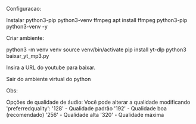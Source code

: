 Configuracao:

Instalar python3-pip python3-venv ffmpeg
apt install ffmpeg python3-pip python3-venv -y

Criar ambiente:

python3 -m venv venv
source venv/bin/activate
pip install yt-dlp
python3 baixar_yt_mp3.py

Insira a URL do youtube para baixar.

Sair do ambiente virtual do python


Obs:

Opções de qualidade de áudio:
Você pode alterar a qualidade modificando 'preferredquality':
'128' - Qualidade padrão
'192' - Qualidade boa (recomendado)
'256' - Qualidade alta
'320' - Qualidade máxima

